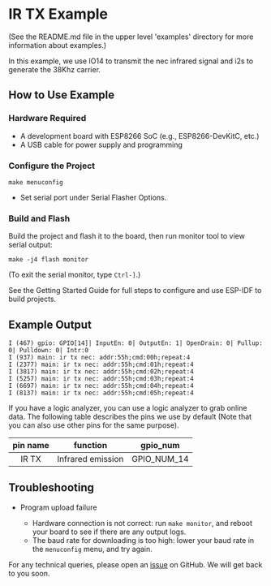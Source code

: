 # IR TX Example

(See the README.md file in the upper level 'examples' directory for more information about examples.)

In this example, we use IO14 to transmit the nec infrared signal and i2s to generate the 38Khz carrier.

## How to Use Example

### Hardware Required

* A development board with ESP8266 SoC (e.g., ESP8266-DevKitC, etc.)
* A USB cable for power supply and programming

### Configure the Project

```
make menuconfig
```

* Set serial port under Serial Flasher Options.

### Build and Flash

Build the project and flash it to the board, then run monitor tool to view serial output:

```
make -j4 flash monitor
```

(To exit the serial monitor, type ``Ctrl-]``.)

See the Getting Started Guide for full steps to configure and use ESP-IDF to build projects.

## Example Output

```
I (467) gpio: GPIO[14]| InputEn: 0| OutputEn: 1| OpenDrain: 0| Pullup: 0| Pulldown: 0| Intr:0 
I (937) main: ir tx nec: addr:55h;cmd:00h;repeat:4
I (2377) main: ir tx nec: addr:55h;cmd:01h;repeat:4
I (3817) main: ir tx nec: addr:55h;cmd:02h;repeat:4
I (5257) main: ir tx nec: addr:55h;cmd:03h;repeat:4
I (6697) main: ir tx nec: addr:55h;cmd:04h;repeat:4
I (8137) main: ir tx nec: addr:55h;cmd:05h;repeat:4
```

If you have a logic analyzer, you can use a logic analyzer to grab online data. The following table describes the pins we use by default (Note that you can also use other pins for the same purpose).

| pin name| function | gpio_num |
|:---:|:---:|:---:|
| IR TX|Infrared emission | GPIO_NUM_14 |

## Troubleshooting

* Program upload failure

    * Hardware connection is not correct: run `make monitor`, and reboot your board to see if there are any output logs.
    * The baud rate for downloading is too high: lower your baud rate in the `menuconfig` menu, and try again.

For any technical queries, please open an [issue](https://github.com/espressif/ESP8266_RTOS_SDK/issues) on GitHub. We will get back to you soon.